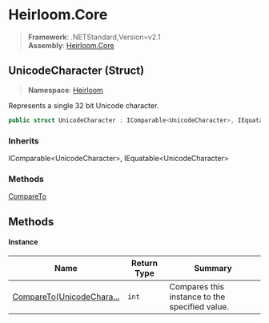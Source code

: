 # Heirloom.Core

> **Framework**: .NETStandard,Version=v2.1  
> **Assembly**: [Heirloom.Core][0]

## UnicodeCharacter (Struct)

> **Namespace**: [Heirloom][0]

Represents a single 32 bit Unicode character.

```cs
public struct UnicodeCharacter : IComparable<UnicodeCharacter>, IEquatable<UnicodeCharacter>
```

### Inherits

IComparable\<UnicodeCharacter>, IEquatable\<UnicodeCharacter>

### Methods

[CompareTo][1]

## Methods

#### Instance

| Name                           | Return Type | Summary                                        |
|--------------------------------|-------------|------------------------------------------------|
| [CompareTo(UnicodeChara...][1] | `int`       | Compares this instance to the specified value. |

[0]: ../../Heirloom.Core.md
[1]: UnicodeCharacter/CompareTo.md
